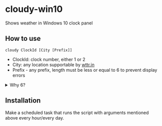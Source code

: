 # cloudy-win10
Shows weather in Windows 10 clock panel
## How to use
`cloudy ClockId [City [Prefix]]`
- ClockId: clock number, either 1 or 2
- City: any location supportable by [wttr.in](http://wttr.in/:help#:~:text=Supported%20location%20types:)
- Prefix - any prefix, length must be less or equal to 6 to prevent display errors
<details><summary>Why 6?</summary>
Maximum clock name length is 15. Weather takes from 7 to 8 characters. This script also uses a space after prefix, so the maximu prefix length is 6</details>

## Installation
Make a scheduled task that runs the script with arguments mentioned above every hour/every day.
